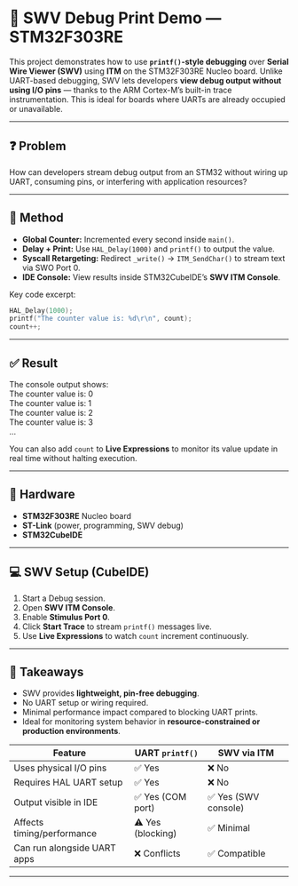 # 🧠 SWV Debug Print Demo — STM32F303RE

This project demonstrates how to use **`printf()`-style debugging** over **Serial Wire Viewer (SWV)** using **ITM** on the STM32F303RE Nucleo board. Unlike UART-based debugging, SWV lets developers **view debug output without using I/O pins** — thanks to the ARM Cortex-M’s built-in trace instrumentation. This is ideal for boards where UARTs are already occupied or unavailable.

---

## ❓ Problem

How can developers stream debug output from an STM32 without wiring up UART, consuming pins, or interfering with application resources?

---

## 🔨 Method

- **Global Counter:** Incremented every second inside `main()`.  
- **Delay + Print:** Use `HAL_Delay(1000)` and `printf()` to output the value.  
- **Syscall Retargeting:** Redirect `_write()` → `ITM_SendChar()` to stream text via SWO Port 0.  
- **IDE Console:** View results inside STM32CubeIDE’s **SWV ITM Console**.  

Key code excerpt:  
```c
HAL_Delay(1000);  
printf("The counter value is: %d\r\n", count);  
count++;
```

---

## ✅ Result

The console output shows:  
The counter value is: 0  
The counter value is: 1  
The counter value is: 2  
The counter value is: 3  
...  

You can also add `count` to **Live Expressions** to monitor its value update in real time without halting execution.

---

## 🔧 Hardware

- **STM32F303RE** Nucleo board  
- **ST-Link** (power, programming, SWV debug)  
- **STM32CubeIDE**

---

## 💻 SWV Setup (CubeIDE)

1. Start a Debug session.  
2. Open **SWV ITM Console**.  
3. Enable **Stimulus Port 0**.  
4. Click **Start Trace** to stream `printf()` messages live.  
5. Use **Live Expressions** to watch `count` increment continuously.  

---

## 🧠 Takeaways

- SWV provides **lightweight, pin-free debugging**.  
- No UART setup or wiring required.  
- Minimal performance impact compared to blocking UART prints.  
- Ideal for monitoring system behavior in **resource-constrained or production environments**.  

| Feature                      | UART `printf()` | SWV via ITM |
|------------------------------|-----------------|-------------|
| Uses physical I/O pins       | ✅ Yes           | ❌ No        |
| Requires HAL UART setup      | ✅ Yes           | ❌ No        |
| Output visible in IDE        | ✅ Yes (COM port) | ✅ Yes (SWV console) |
| Affects timing/performance   | ⚠️ Yes (blocking) | ✅ Minimal   |
| Can run alongside UART apps  | ❌ Conflicts     | ✅ Compatible |

---
